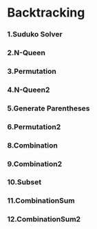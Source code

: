 # Backtracking
### 1.Suduko Solver
### 2.N-Queen
### 3.Permutation
### 4.N-Queen2
### 5.Generate Parentheses
### 6.Permutation2
### 8.Combination
### 9.Combination2
### 10.Subset
### 11.CombinationSum
### 12.CombinationSum2